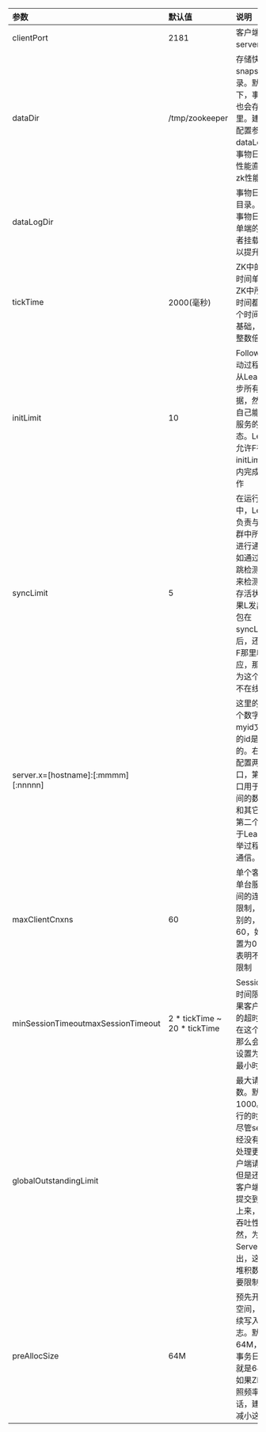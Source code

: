 
| 参数       | 默认值 | 说明                 |
|:-----------|:------|:--------------------|
| clientPort | 2181  | 客户端连接server的端口 |
|  dataDir   |/tmp/zookeeper   |存储快照文件snapshot目录。默认情况下，事物日志也会存储在这里。建议同时配置参数dataLogDir，事物日志的写性能直接影响zk性能 |
|dataLogDir | |  事物日志输出目录。尽量给事物日志一个单端的磁盘或者挂载点，可以提升性能|
| tickTime | 2000(毫秒) | ZK中的一个时间单元。ZK中所有的时间都是以这个时间单元为基础，进行的整数倍配置|
|initLimit|10|Follower在启动过程中，会从Leader同步所有最新数据，然后确定自己能够对外服务的起始状态。Leader允许F在 initLimit 时间内完成这个工作 |
|syncLimit|5|在运行过程中，Leader负责与ZK集群中所有机器进行通信，例如通过一些心跳检测机制，来检测机器的存活状态。如果L发出心跳包在syncLimit之后，还没有从F那里收到响应，那么就认为这个F已经不在线了|
|server.x=[hostname]:[:mmmm][:nnnnn]| |这里的x是一个数字，与myid文件中的id是一致的。右边可以配置两个端口，第一个端口用于F和L之间的数据同步和其它通信，第二个端口用于Leader选举过程中投票通信。  |
|maxClientCnxns|60|单个客户端与单台服务器之间的连接数的限制，是ip级别的，默认是60，如果设置为0，那么表明不作任何限制|
|minSessionTimeoutmaxSessionTimeout|2 *  tickTime ~ 20 * tickTime |Session超时时间限制，如果客户端设置的超时时间不在这个范围，那么会被强制设置为最大或最小时间|
|globalOutstandingLimit| |最大请求堆积数。默认是1000。ZK运行的时候， 尽管server已经没有空闲来处理更多的客户端请求了，但是还是允许客户端将请求提交到服务器上来，以提高吞吐性能。当然，为了防止Server内存溢出，这个请求堆积数还是需要限制下的。|
|preAllocSize|64M|预先开辟磁盘空间，用于后续写入事务日志。默认是64M，每个事务日志大小就是64M。如果ZK的快照频率较大的话，建议适当减小这个参数 |



